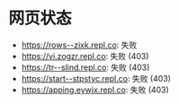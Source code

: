 # 网页状态
- https://rows--zixk.repl.co: 失败
- https://vi.zogzr.repl.co: 失败 (403)
- https://tr--slind.repl.co: 失败 (403)
- https://start--stpstyc.repl.co: 失败 (403)
- https://apping.eywjx.repl.co: 失败 (403)
